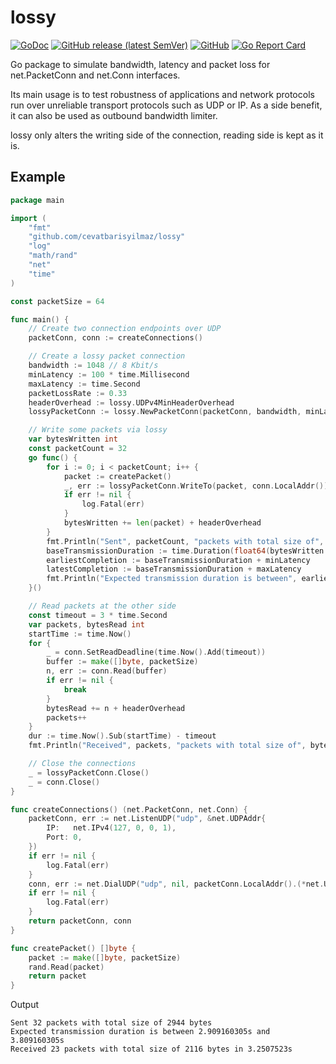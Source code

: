 # lossy
[![GoDoc](https://godoc.org/github.com/cevatbarisyilmaz/lossy?status.svg)](https://godoc.org/github.com/cevatbarisyilmaz/lossy)
[![GitHub release (latest SemVer)](https://img.shields.io/github/v/release/cevatbarisyilmaz/lossy?sort=semver)](https://github.com/cevatbarisyilmaz/lossy/releases)
[![GitHub](https://img.shields.io/github/license/cevatbarisyilmaz/lossy)](https://github.com/cevatbarisyilmaz/lossy/blob/master/LICENSE)
[![Go Report Card](https://goreportcard.com/badge/github.com/cevatbarisyilmaz/lossy)](https://goreportcard.com/report/github.com/cevatbarisyilmaz/lossy)

Go package to simulate bandwidth, latency and packet loss for net.PacketConn and net.Conn interfaces.

Its main usage is to test robustness of applications and network protocols run over unreliable transport protocols such as UDP or IP.
As a side benefit, it can also be used as outbound bandwidth limiter.

lossy only alters the writing side of the connection, reading side is kept as it is.

## Example

```go
package main

import (
	"fmt"
	"github.com/cevatbarisyilmaz/lossy"
	"log"
	"math/rand"
	"net"
	"time"
)

const packetSize = 64

func main() {
	// Create two connection endpoints over UDP
	packetConn, conn := createConnections()

	// Create a lossy packet connection
	bandwidth := 1048 // 8 Kbit/s
	minLatency := 100 * time.Millisecond
	maxLatency := time.Second
	packetLossRate := 0.33
	headerOverhead := lossy.UDPv4MinHeaderOverhead
	lossyPacketConn := lossy.NewPacketConn(packetConn, bandwidth, minLatency, maxLatency, packetLossRate, headerOverhead)

	// Write some packets via lossy
	var bytesWritten int
	const packetCount = 32
	go func() {
		for i := 0; i < packetCount; i++ {
			packet := createPacket()
			_, err := lossyPacketConn.WriteTo(packet, conn.LocalAddr())
			if err != nil {
				log.Fatal(err)
			}
			bytesWritten += len(packet) + headerOverhead
		}
		fmt.Println("Sent", packetCount, "packets with total size of", bytesWritten, "bytes")
		baseTransmissionDuration := time.Duration(float64(bytesWritten * int(time.Second)) / float64(bandwidth))
		earliestCompletion := baseTransmissionDuration + minLatency
		latestCompletion := baseTransmissionDuration + maxLatency
		fmt.Println("Expected transmission duration is between", earliestCompletion, "and", latestCompletion)
	}()

	// Read packets at the other side
	const timeout = 3 * time.Second
	var packets, bytesRead int
	startTime := time.Now()
	for {
		_ = conn.SetReadDeadline(time.Now().Add(timeout))
		buffer := make([]byte, packetSize)
		n, err := conn.Read(buffer)
		if err != nil {
			break
		}
		bytesRead += n + headerOverhead
		packets++
	}
	dur := time.Now().Sub(startTime) - timeout
	fmt.Println("Received", packets, "packets with total size of", bytesRead, "bytes in", dur)

	// Close the connections
	_ = lossyPacketConn.Close()
	_ = conn.Close()
}

func createConnections() (net.PacketConn, net.Conn) {
	packetConn, err := net.ListenUDP("udp", &net.UDPAddr{
		IP:   net.IPv4(127, 0, 0, 1),
		Port: 0,
	})
	if err != nil {
		log.Fatal(err)
	}
	conn, err := net.DialUDP("udp", nil, packetConn.LocalAddr().(*net.UDPAddr))
	if err != nil {
		log.Fatal(err)
	}
	return packetConn, conn
}

func createPacket() []byte {
	packet := make([]byte, packetSize)
	rand.Read(packet)
	return packet
}
```

Output
```
Sent 32 packets with total size of 2944 bytes
Expected transmission duration is between 2.909160305s and 3.809160305s
Received 23 packets with total size of 2116 bytes in 3.2507523s
```
